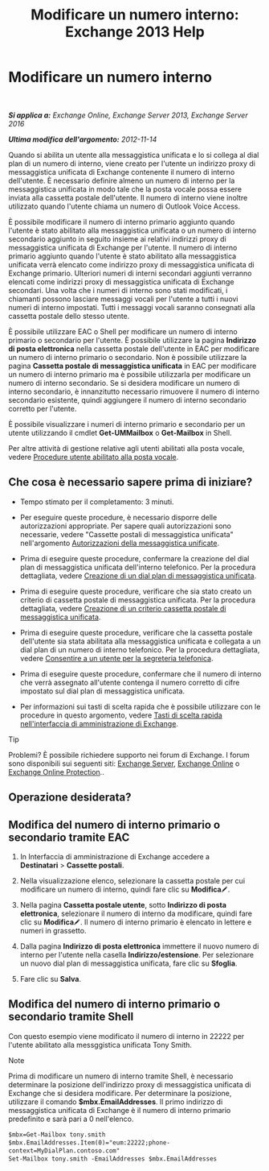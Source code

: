 ﻿---
title: 'Modificare un numero interno: Exchange 2013 Help'
TOCTitle: Modificare un numero interno
ms:assetid: ff22b366-3bfb-4bf7-9f11-62fba48f1caf
ms:mtpsurl: https://technet.microsoft.com/it-it/library/Bb232208(v=EXCHG.150)
ms:contentKeyID: 50555714
ms.date: 05/22/2018
mtps_version: v=EXCHG.150
ms.translationtype: MT
---

# Modificare un numero interno

 

_**Si applica a:** Exchange Online, Exchange Server 2013, Exchange Server 2016_

_**Ultima modifica dell'argomento:** 2012-11-14_

Quando si abilita un utente alla messaggistica unificata e lo si collega al dial plan di un numero di interno, viene creato per l'utente un indirizzo proxy di messaggistica unificata di Exchange contenente il numero di interno dell'utente. È necessario definire almeno un numero di interno per la messaggistica unificata in modo tale che la posta vocale possa essere inviata alla cassetta postale dell'utente. Il numero di interno viene inoltre utilizzato quando l'utente chiama un numero di Outlook Voice Access.

È possibile modificare il numero di interno primario aggiunto quando l'utente è stato abilitato alla messaggistica unificata o un numero di interno secondario aggiunto in seguito insieme ai relativi indirizzi proxy di messaggistica unificata di Exchange per l'utente. Il numero di interno primario aggiunto quando l'utente è stato abilitato alla messaggistica unificata verrà elencato come indirizzo proxy di messaggistica unificata di Exchange primario. Ulteriori numeri di interni secondari aggiunti verranno elencati come indirizzi proxy di messaggistica unificata di Exchange secondari. Una volta che i numeri di interno sono stati modificati, i chiamanti possono lasciare messaggi vocali per l'utente a tutti i nuovi numeri di interno impostati. Tutti i messaggi vocali saranno consegnati alla cassetta postale dello stesso utente.

È possibile utilizzare EAC o Shell per modificare un numero di interno primario o secondario per l'utente. È possibile utilizzare la pagina **Indirizzo di posta elettronica** nella cassetta postale dell'utente in EAC per modificare un numero di interno primario o secondario. Non è possibile utilizzare la pagina **Cassetta postale di messaggistica unificata** in EAC per modificare un numero di interno primario ma è possibile utilizzarla per modificare un numero di interno secondario. Se si desidera modificare un numero di interno secondario, è innanzitutto necessario rimuovere il numero di interno secondario esistente, quindi aggiungere il numero di interno secondario corretto per l'utente.

È possibile visualizzare i numeri di interno primario e secondario per un utente utilizzando il cmdlet **Get-UMMailbox** o **Get-Mailbox** in Shell.

Per altre attività di gestione relative agli utenti abilitati alla posta vocale, vedere [Procedure utente abilitato alla posta vocale](voice-mail-enabled-user-procedures-exchange-2013-help.md).

## Che cosa è necessario sapere prima di iniziare?

  - Tempo stimato per il completamento: 3 minuti.

  - Per eseguire queste procedure, è necessario disporre delle autorizzazioni appropriate. Per sapere quali autorizzazioni sono necessarie, vedere "Cassette postali di messaggistica unificata" nell'argomento [Autorizzazioni della messaggistica unificate](unified-messaging-permissions-exchange-2013-help.md).

  - Prima di eseguire queste procedure, confermare la creazione del dial plan di messaggistica unificata dell'interno telefonico. Per la procedura dettagliata, vedere [Creazione di un dial plan di messaggistica unificata](create-a-um-dial-plan-exchange-2013-help.md).

  - Prima di eseguire queste procedure, verificare che sia stato creato un criterio di cassetta postale di messaggistica unificata. Per la procedura dettagliata, vedere [Creazione di un criterio cassetta postale di messaggistica unificata](create-a-um-mailbox-policy-exchange-2013-help.md).

  - Prima di eseguire queste procedure, verificare che la cassetta postale dell'utente sia stata abilitata alla messaggistica unificata e collegata a un dial plan di un numero di interno telefonico. Per la procedura dettagliata, vedere [Consentire a un utente per la segreteria telefonica](enable-a-user-for-voice-mail-exchange-2013-help.md).

  - Prima di eseguire queste procedure, confermare che il numero di interno che verrà assegnato all'utente contenga il numero corretto di cifre impostato sul dial plan di messaggistica unificata.

  - Per informazioni sui tasti di scelta rapida che è possibile utilizzare con le procedure in questo argomento, vedere [Tasti di scelta rapida nell'interfaccia di amministrazione di Exchange](keyboard-shortcuts-in-the-exchange-admin-center-exchange-online-protection-help.md).


> [!TIP]
> Problemi? È possibile richiedere supporto nei forum di Exchange. I forum sono disponibili sui seguenti siti: <A href="https://go.microsoft.com/fwlink/p/?linkid=60612">Exchange Server</A>, <A href="https://go.microsoft.com/fwlink/p/?linkid=267542">Exchange Online</A> o <A href="https://go.microsoft.com/fwlink/p/?linkid=285351">Exchange Online Protection</A>..



## Operazione desiderata?

## Modifica del numero di interno primario o secondario tramite EAC

1.  In Interfaccia di amministrazione di Exchange accedere a **Destinatari** \> **Cassette postali**.

2.  Nella visualizzazione elenco, selezionare la cassetta postale per cui modificare un numero di interno, quindi fare clic su **Modifica**![Icona Modifica](images/JJ218640.6f53ccb2-1f13-4c02-bea0-30690e6ea71d(EXCHG.150).gif "Icona Modifica").

3.  Nella pagina **Cassetta postale utente**, sotto **Indirizzo di posta elettronica**, selezionare il numero di interno da modificare, quindi fare clic su **Modifica**![Icona Modifica](images/JJ218640.6f53ccb2-1f13-4c02-bea0-30690e6ea71d(EXCHG.150).gif "Icona Modifica"). Il numero di interno primario è elencato in lettere e numeri in grassetto.

4.  Dalla pagina **Indirizzo di posta elettronica** immettere il nuovo numero di interno per l'utente nella casella **Indirizzo/estensione**. Per selezionare un nuovo dial plan di messaggistica unificata, fare clic su **Sfoglia**.

5.  Fare clic su **Salva**.

## Modifica del numero di interno primario o secondario tramite Shell

Con questo esempio viene modificato il numero di interno in 22222 per l'utente abilitato alla messggistica unificata Tony Smith.


> [!NOTE]
> Prima di modificare un numero di interno tramite Shell, è necessario determinare la posizione dell'indirizzo proxy di messaggistica unificata di Exchange che si desidera modificare. Per determinare la posizione, utilizzare il comando <STRONG>$mbx.EmailAddresses</STRONG>. Il primo indirizzo di messaggistica unificata di Exchange è il numero di interno primario predefinito e sarà pari a 0 nell'elenco.



    $mbx=Get-Mailbox tony.smith
    $mbx.EmailAddresses.Item(0)="eum:22222;phone-context=MyDialPlan.contoso.com"
    Set-Mailbox tony.smith -EmailAddresses $mbx.EmailAddresses

